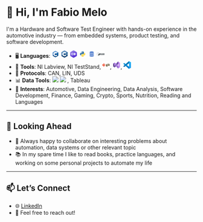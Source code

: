 # 👋 Hi, I'm Fabio Melo

I'm a Hardware and Software Test Engineer with hands-on experience in the automotive industry — from embedded systems, product testing, and software development.

- 🖥️ **Languages**: <code><img height="20" src="https://raw.githubusercontent.com/github/explore/main/topics/c/c.png"></code> <code><img height="20" src="https://raw.githubusercontent.com/github/explore/main/topics/cpp/cpp.png"></code> <code><img height="20" src="https://raw.githubusercontent.com/github/explore/main/topics/csharp/csharp.png"></code> <code><img height="20" src="https://raw.githubusercontent.com/github/explore/main/topics/python/python.png"></code> <code><img height="20" src="https://raw.githubusercontent.com/github/explore/main/topics/sql/sql.png"></code> <code><img height="20" src="https://raw.githubusercontent.com/github/explore/main/topics/bash/bash.png"></code>
- 🔧 **Tools**: NI Labview, NI TestStand, <code><img height="20" src="https://raw.githubusercontent.com/github/explore/main/topics/git/git.png"></code>, <code><img height="20" src="https://raw.githubusercontent.com/github/explore/main/topics/visual-studio/visual-studio.png"></code>, <code><img height="20" src="https://raw.githubusercontent.com/github/explore/main/topics/visual-studio-code/visual-studio-code.png"></code>
- 🚗 **Protocols**: CAN, LIN, UDS
- 📊 **Data Tools**: <code><img height="20" src="https://img.icons8.com/color/48/000000/microsoft-excel-2019--v1.png"></code> <code><img height="20" src="https://img.icons8.com/color/48/000000/power-bi.png"></code>
, Tableau  
- 🧠 **Interests**: Automotive, Data Engineering, Data Analysis, Software Development, Finance, Gaming, Crypto, Sports, Nutrition, Reading and Languages


---

## 🚀 Looking Ahead

- 🤝 Always happy to collaborate on interesting problems about automation, data systems or other relevant topic  
- 📚 In my spare time I like to read books, practice languages, and working on some personal projects to automate my life

---

## 📫 Let’s Connect

- 🌐 [LinkedIn](https://www.linkedin.com/in/fabiomelo6/)
- 📨 Feel free to reach out!
